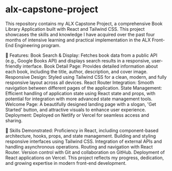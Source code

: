 # alx-capstone-project
This repository contains my ALX Capstone Project, a comprehensive Book Library Application built with React and Tailwind CSS. This project showcases the skills and knowledge I have acquired over the past four months of intensive learning and practical implementation in the ALX Front-End Engineering program.



🚀 Features:
Book Search & Display: Fetches book data from a public API (e.g., Google Books API) and displays search results in a responsive, user-friendly interface.
Book Detail Page: Provides detailed information about each book, including the title, author, description, and cover image.
Responsive Design: Styled using Tailwind CSS for a clean, modern, and fully responsive layout across all devices.
React Router Integration: Smooth navigation between different pages of the application.
State Management: Efficient handling of application state using React state and props, with potential for integration with more advanced state management tools.
Welcome Page: A beautifully designed landing page with a slogan, 'Get Started' button, and attractive visuals to enhance user experience.
Deployment: Deployed on Netlify or Vercel for seamless access and sharing.


📌 Skills Demonstrated:
Proficiency in React, including component-based architecture, hooks, props, and state management.
Building and styling responsive interfaces using Tailwind CSS.
Integration of external APIs and handling asynchronous operations.
Routing and navigation with React Router.
Version control with Git and collaboration on GitHub.
Deployment of React applications on Vercel.
This project reflects my progress, dedication, and growing expertise in modern front-end development.
